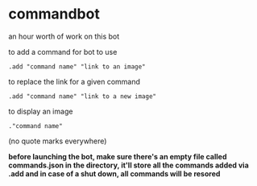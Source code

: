 # commandbot
an hour worth of work on this bot

to add a command for bot to use

`.add "command name" "link to an image"`

to replace the link for a given command 

`.add "command name" "link to a new image"`

to display an image

`."command name"`

(no quote marks everywhere)

**before launching the bot, make sure there's an empty file called commands.json in the directory, it'll store all the commands added via .add and in case of a shut down, all commands will be resored**
